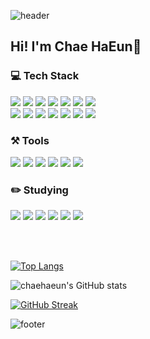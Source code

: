 ![header](https://capsule-render.vercel.app/api?type=waving&color=0:97e6b9,100:fff9c1&height=150&section=header&text=CHE's%20GitHub&fontSize=40&animation=twinkling&fontColor=fff&fontAlign=17&fontAlignY=25)

## Hi! I'm Chae HaEun🍭


### 💻 Tech Stack

<div align="left">
<img src="https://img.shields.io/badge/HTML5-E34F26?style=flat-square&logo=html5&logoColor=white"/>
<img src="https://img.shields.io/badge/CSS3-1572B6?style=flat-square&logo=css3&logoColor=white"/>
<img src="https://img.shields.io/badge/JavaScript-F7DF1E?style=flat-square&logo=javascript&logoColor=white"/>
<img src="https://img.shields.io/badge/React-61DAFB?style=flat-square&logo=React&logoColor=white"/>
<img src="https://img.shields.io/badge/Styled_Components-DB7093?style=flat-square&logo=styled-components&logoColor=white"/>
<img src="https://img.shields.io/badge/Firebase-FFCA28?style=flat-square&logo=firebase&logoColor=white"/>
<img src="https://img.shields.io/badge/Redux-764ABC?style=flat-square&logo=redux&logoColor=white"/>
<br/>
<img src="https://img.shields.io/badge/TailwindCSS-06B6D4?style=flat-square&logo=tailwindcss&logoColor=white"/>
<img src="https://img.shields.io/badge/ESlint-4B32C3?style=flat-square&logo=eslint&logoColor=white"/>
<img src="https://img.shields.io/badge/Prettier-F7B93E?style=flat-square&logo=prettier&logoColor=white"/>
<img src="https://img.shields.io/badge/ReactRouter-CA4245?style=flat-square&logo=reactrouter&logoColor=white"/>
<img src="https://img.shields.io/badge/jQuery-0769AD?style=flat-square&logo=jQuery&logoColor=white"/>
<img src="https://img.shields.io/badge/Bootstrap-7952B3?style=flat-square&logo=bootstrap&logoColor=white"/>
<img src="https://img.shields.io/badge/Git-F05032?style=flat-square&logo=git&logoColor=white"/>
</div>

### ⚒️ Tools
<div align="left">
<img src="https://img.shields.io/badge/VSCode-007ACC?style=flat-square&logo=visualstudiocode&logoColor=white"/>
<img src="https://img.shields.io/badge/WebStorm-000000?style=flat-square&logo=webstorm&logoColor=white"/>
<img src="https://img.shields.io/badge/Github-181717?style=flat-square&logo=github&logoColor=white"/>
<img src="https://img.shields.io/badge/Figma-F24E1E?style=flat-square&logo=figma&logoColor=white"/>
<img src="https://img.shields.io/badge/Photoshop-31A8FF?style=flat-square&logo=adobephotoshop&logoColor=white"/>
<img src="https://img.shields.io/badge/Illustrator-FF9A00?style=flat-square&logo=adobeillustrator&logoColor=white"/>
</div>



### ✏️ Studying
<div align="left">
<img src="https://img.shields.io/badge/TypeScript-3178C6?style=flat-square&logo=typescript&logoColor=white"/>
<img src="https://img.shields.io/badge/Vite-646CFF?style=flat-square&logo=vite&logoColor=white"/>
<img src="https://img.shields.io/badge/Sass-CC6699?style=flat-square&logo=sass&logoColor=white"/>
<img src="https://img.shields.io/badge/Next.js-000000?style=flat-square&logo=nextdotjs&logoColor=white"/>
<img src="https://img.shields.io/badge/StoryBook-FF4785?style=flat-square&logo=storybook&logoColor=white"/>
<img src="https://img.shields.io/badge/ReactQuery-FF4154?style=flat-square&logo=reactquery&logoColor=white"/>
</div>

<br/><br/>

[![Top Langs](https://github-readme-stats.vercel.app/api/top-langs/?username=chaehaeun&layout=compact)](https://github.com/chaehaeun/github-readme-stats)

![chaehaeun's GitHub stats](https://github-readme-stats.vercel.app/api?username=chaehaeun&count_private=true)

[![GitHub Streak](https://streak-stats.demolab.com?user=&border_radius=5&stroke=2F80ED&ring=2F80ED&currStreakLabel=2F80ED&fire=6DE4EB)](https://git.io/streak-stats)



![footer](https://capsule-render.vercel.app/api?section=footer&type=waving&color=0:fff9c1,100:97e6b9)


